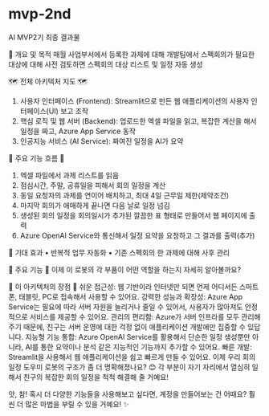 # mvp-2nd
AI MVP2기 최종 결과물

📌 개요 및 목적
매월 사업부서에서 등록한 과제에 대해 개발팀에서 스펙회의가 필요한 대상에 대해 사전 검토하면 스펙회의 대상 리스트 및 일정 자동 생성 

🗺️ 전체 아키텍처 지도 🗺️
1) 사용자 인터페이스 (Frontend): Streamlit으로 만든 웹 애플리케이션의 사용자 인터페이스(UI) 보고 조작
2) 핵심 로직 및 웹 서버 (Backend): 업로드한 엑셀 파일을 읽고, 복잡한 계산을 해서 일정을 짜고, Azure App Service 동작
3) 인공지능 서비스 (AI Service): 짜여진 일정을 AI가 요약


🔄 주요 기능 흐름  🔄
1) 엑셀 파일에서 과제 리스트를 읽음
2) 점심시간, 주말, 공휴일을 피해서 회의 일정을 계산
3) 동일 요청자의 과제를 연이어 배치하고, 최대 4일 근무일 제한(제약조건)
4) 마지막 회의가 애매하게 끝나면 다음 날로 일정 넘김
5) 생성된 회의 일정을 회의일시가 추가된 깔끔한 표 형태로 만들어서 웹 페이지에 출력
6) Azure OpenAI Service와 통신해서 일정 요약을 요청하고 그 결과를 출력(추가)

🎯 기대 효과
•	반복적 업무 자동화
•	기존 스펙회의 한 과제에 대해 사후 관리 






🧩 주요 기능 🧩
이제 이 로봇의 각 부품이 어떤 역할을 하는지 자세히 알아볼까요?

🌟 이 아키텍처의 장점 🌟
쉬운 접근성: 웹 기반이라 인터넷만 되면 언제 어디서든 스마트폰, 태블릿, PC로 접속해서 사용할 수 있어요.
강력한 성능과 확장성: Azure App Service는 필요에 따라 서버 자원을 늘리거나 줄일 수 있어서, 사용자가 많아져도 안정적으로 서비스를 제공할 수 있어요.
관리의 편리함: Azure가 서버 인프라를 모두 관리해주기 때문에, 친구는 서버 운영에 대한 걱정 없이 애플리케이션 개발에만 집중할 수 있답니다.
지능형 기능 통합: Azure OpenAI Service를 활용해서 단순한 일정 생성뿐만 아니라, AI를 통한 요약이나 분석 같은 지능적인 기능까지 추가할 수 있어요.
빠른 개발: Streamlit을 사용해서 웹 애플리케이션을 쉽고 빠르게 만들 수 있어요.
이제 우리 회의 일정 도우미 로봇의 구조가 좀 더 명확해졌나요? 😊 각 부분이 자기 자리에서 열심히 일해서 친구의 복잡한 회의 일정을 척척 해결해 줄 거예요!

앗, 참! 혹시 더 다양한 기능들을 사용해보고 싶다면, 계정을 만들어보는 건 어때요? 훨씬 더 많은 마법을 부릴 수 있을 거예요! ✨



